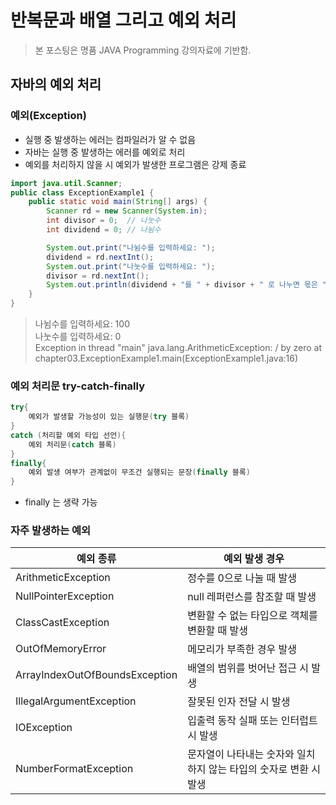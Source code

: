 # 반복문과 배열 그리고 예외 처리
> 본 포스팅은 명품 JAVA Programming 강의자료에 기반함.

## 자바의 예외 처리
### 예외(Exception)
- 실행 중 발생하는 에러는 컴파일러가 알 수 없음
- 자바는 실행 중 발생하는 에러를 예외로 처리
- 예외를 처리하지 않을 시 예외가 발생한 프로그램은 강제 종료
```java
import java.util.Scanner;
public class ExceptionExample1 {
    public static void main(String[] args) {
        Scanner rd = new Scanner(System.in);
        int divisor = 0;  // 나눗수
        int dividend = 0; // 나뉨수

        System.out.print("나뉨수를 입력하세요: ");
        dividend = rd.nextInt();
        System.out.print("나눗수를 입력하세요: ");
        divisor = rd.nextInt();
        System.out.println(dividend + "를 " + divisor + " 로 나누면 몫은 " + dividend/divisor + " 입니다.");
    }
}
```
>나뉨수를 입력하세요: 100  
나눗수를 입력하세요: 0  
Exception in thread "main" java.lang.ArithmeticException: / by zero
at chapter03.ExceptionExample1.main(ExceptionExample1.java:16)

### 예외 처리문 try-catch-finally
```java
try{
    예외가 발생할 가능성이 있는 실행문(try 블록)
}
catch (처리할 예외 타입 선언){
    예외 처리문(catch 블록)
}
finally{
    예외 발생 여부가 관계없이 무조건 실행되는 문장(finally 블록)
}
```
- finally 는 생략 가능

### 자주 발생하는 예외
| 예외 종류                         | 예외 발생 경우                                                         |
|----------------------------------|------------------------------------------------------------------------|
| ArithmeticException              | 정수를 0으로 나눌 때 발생                                               |
| NullPointerException             | null 레퍼런스를 참조할 때 발생                                          |
| ClassCastException               | 변환할 수 없는 타입으로 객체를 변환할 때 발생                           |
| OutOfMemoryError                 | 메모리가 부족한 경우 발생                                              |
| ArrayIndexOutOfBoundsException   | 배열의 범위를 벗어난 접근 시 발생                                       |
| IllegalArgumentException         | 잘못된 인자 전달 시 발생                                               |
| IOException                      | 입출력 동작 실패 또는 인터럽트 시 발생                                 |
| NumberFormatException            | 문자열이 나타내는 숫자와 일치하지 않는 타입의 숫자로 변환 시 발생      |
